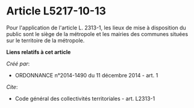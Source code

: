 # Article L5217-10-13

Pour l'application de l'article L. 2313-1, les lieux de mise à disposition du public sont le siège de la métropole et les
mairies des communes situées sur le territoire de la métropole.

**Liens relatifs à cet article**

_Créé par_:

  - ORDONNANCE n°2014-1490 du 11 décembre 2014 - art. 1

_Cite_:

  - Code général des collectivités territoriales - art. L2313-1

